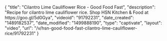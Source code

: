 {
    "title": "Cilantro Lime Cauliflower Rice - Good Food Fast",
    "description": "Recipe for cilantro lime cauliflower rice. Shop HSN Kitchen & Food at https:\/\/goo.gl\/5d0Gya",
    "videoid": "91792231",
    "date_created": "1489182537",
    "date_modified": "1499888190",
    "type": "captivate",
    "layout": "video",
    "url": "\/v\/hsn-good-food-fast-cilantro-lime-cauliflower-rice\/91792231"
}